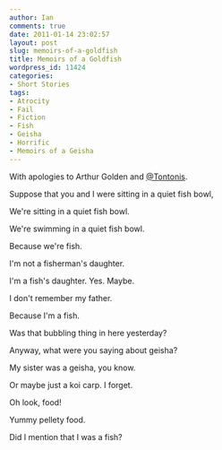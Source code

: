 ```yaml
---
author: Ian
comments: true
date: 2011-01-14 23:02:57
layout: post
slug: memoirs-of-a-goldfish
title: Memoirs of a Goldfish
wordpress_id: 11424
categories:
- Short Stories
tags:
- Atrocity
- Fail
- Fiction
- Fish
- Geisha
- Horrific
- Memoirs of a Geisha
---
```


<div id="notes"><p>With apologies to Arthur Golden and <a href="https://twitter.com/#!/Tontonis/status/25886026304061440">@Tontonis</a>.</p></div>
Suppose that you and I were sitting in a quiet fish bowl,

We're sitting in a quiet fish bowl.

We're swimming in a quiet fish bowl.

Because we're fish.

I'm not a fisherman's daughter.

I'm a fish's daughter.  Yes.  Maybe.

I don't remember my father.

Because I'm a fish.

Was that bubbling thing in here yesterday?

Anyway, what were you saying about geisha?

My sister was a geisha, you know.

Or maybe just a koi carp.  I forget.

Oh look, food!

Yummy pellety food.

Did I mention that I was a fish?